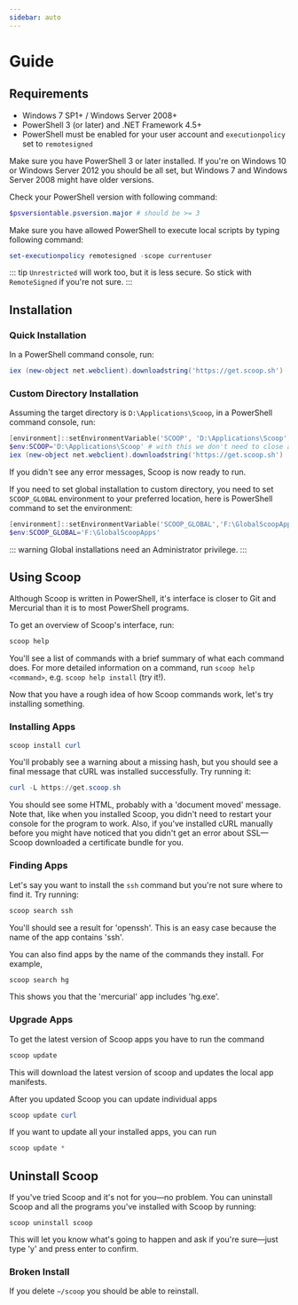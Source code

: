 ```yaml
---
sidebar: auto
---
```


# Guide

## Requirements
- Windows 7 SP1+ / Windows Server 2008+
- PowerShell 3 (or later) and .NET Framework 4.5+
- PowerShell must be enabled for your user account and `executionpolicy` set to `remotesigned`

Make sure you have PowerShell 3 or later installed. If you're on Windows 10 or Windows Server 2012 you should be all set, but Windows 7 and Windows Server 2008 might have older versions.

Check your PowerShell version with following command:

```powershell
$psversiontable.psversion.major # should be >= 3
```

Make sure you have allowed PowerShell to execute local scripts by typing following command:

```powershell
set-executionpolicy remotesigned -scope currentuser
```

::: tip
`Unrestricted` will work too, but it is less secure. So stick with `RemoteSigned` if you're not sure.
:::

## Installation

### Quick Installation

In a PowerShell command console, run:

```powershell
iex (new-object net.webclient).downloadstring('https://get.scoop.sh')
```

### Custom Directory Installation

Assuming the target directory is `D:\Applications\Scoop`, in a PowerShell command console, run:

```powershell
[environment]::setEnvironmentVariable('SCOOP', 'D:\Applications\Scoop', 'User')
$env:SCOOP='D:\Applications\Scoop' # with this we don't need to close and reopen the console
iex (new-object net.webclient).downloadstring('https://get.scoop.sh')
```
If you didn't see any error messages, Scoop is now ready to run.

If you need to set global installation to custom directory, you need to set `SCOOP_GLOBAL` environment to your preferred location, here is PowerShell command to set the environment:

```powershell
[environment]::setEnvironmentVariable('SCOOP_GLOBAL','F:\GlobalScoopApps','Machine')
$env:SCOOP_GLOBAL='F:\GlobalScoopApps'
```

::: warning
Global installations need an Administrator privilege.
:::

## Using Scoop
Although Scoop is written in PowerShell, it's interface is closer to Git and Mercurial than it is to most PowerShell programs.

To get an overview of Scoop's interface, run:

```powershell
scoop help
```

You'll see a list of commands with a brief summary of what each command does. For more detailed information on a command, run `scoop help <command>`, e.g. `scoop help install` (try it!).

Now that you have a rough idea of how Scoop commands work, let's try installing something.

### Installing Apps
```powershell
scoop install curl
```

You'll probably see a warning about a missing hash, but you should see a final message that cURL was installed successfully. Try running it:

```powershell
curl -L https://get.scoop.sh
```

You should see some HTML, probably with a 'document moved' message. Note that, like when you installed Scoop, you didn't need to restart your console for the program to work. Also, if you've installed cURL manually before you might have noticed that you didn't get an error about SSL—Scoop downloaded a certificate bundle for you.

### Finding Apps

Let's say you want to install the `ssh` command but you're not sure where to find it. Try running:

```powershell
scoop search ssh
```

You'll should see a result for 'openssh'. This is an easy case because the name of the app contains 'ssh'.

You can also find apps by the name of the commands they install. For example,

```powershell
scoop search hg
```

This shows you that the 'mercurial' app includes 'hg.exe'.

### Upgrade Apps

To get the latest version of Scoop apps you have to run the command

```powershell
scoop update
```

This will download the latest version of scoop and updates the local app manifests.

After you updated Scoop you can update individual apps

```powershell
scoop update curl
```

If you want to update all your installed apps, you can run

```powershell
scoop update *
```

## Uninstall Scoop

If you've tried Scoop and it's not for you—no problem. You can uninstall Scoop and all the programs you've installed with Scoop by running:

    scoop uninstall scoop

This will let you know what's going to happen and ask if you're sure—just type 'y' and press enter to confirm.


### Broken Install

If you delete `~/scoop` you should be able to reinstall.


